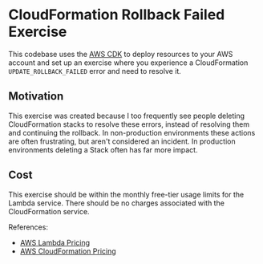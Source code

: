 # CloudFormation Rollback Failed Exercise

This codebase uses the [AWS CDK](https://docs.aws.amazon.com/cdk/v2/guide/home.html) to deploy resources to your AWS account and set up an exercise where you experience a CloudFormation `UPDATE_ROLLBACK_FAILED` error and need to resolve it.

## Motivation

This exercise was created because I too frequently see people deleting CloudFormation stacks to resolve these errors, instead of resolving them and continuing the rollback. In non-production environments these actions are often frustrating, but aren't considered an incident. In production environments deleting a Stack often has far more impact.

## Cost

This exercise should be within the monthly free-tier usage limits for the Lambda service. There should be no charges associated with the CloudFormation service.

References:

- [AWS Lambda Pricing](https://aws.amazon.com/lambda/pricing/)
- [AWS CloudFormation Pricing](https://aws.amazon.com/cloudformation/pricing/)

